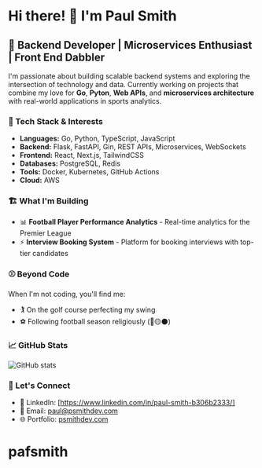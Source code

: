 # Hi there! 👋 I'm Paul Smith

## 🚀 Backend Developer | Microservices Enthusiast | Front End Dabbler

I'm passionate about building scalable backend systems and exploring the intersection of technology and data. Currently working on projects that combine my love for **Go**, **Pyton**, **Web APIs**, and **microservices architecture** with real-world applications in sports analytics.

### 🔧 Tech Stack & Interests
- **Languages:** Go, Python, TypeScript, JavaScript
- **Backend:** Flask, FastAPI, Gin, REST APIs, Microservices, WebSockets
- **Frontend:** React, Next.js, TailwindCSS
- **Databases:** PostgreSQL, Redis
- **Tools:** Docker, Kubernetes, GitHub Actions
- **Cloud:** AWS

### 🏗️ What I'm Building
- 📊 **Football Player Performance Analytics** - Real-time analytics for the Premier League
- ⚡ **Interview Booking System** - Platform for booking interviews with top-tier candidates


### ⚾ Beyond Code
When I'm not coding, you'll find me:
- 🏌️ On the golf course perfecting my swing
- ⚽ Following football season religiously  (🐺🟡⚫)

### 📈 GitHub Stats
![GitHub stats](https://github-readme-stats.vercel.app/api?username=pafsmith&show_icons=true&theme=dark)

### 🤝 Let's Connect
- 💼 LinkedIn: [https://www.linkedin.com/in/paul-smith-b306b2333/]
- 📧 Email: [paul@psmithdev.com](mailto:paul@psmithdev.com)
- 🌐 Portfolio: [psmithdev.com](https://psmithdev.com)
# pafsmith
